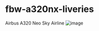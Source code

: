 # fbw-a320nx-liveries

Airbus A320 Neo Sky Airline
![image](https://user-images.githubusercontent.com/11720535/142284903-283fe6fb-5cde-41e3-9457-e7b8d7c9672d.png)
